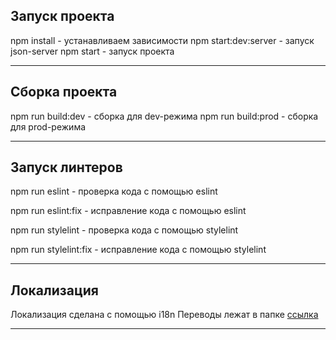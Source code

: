 ## Запуск проекта

npm install - устанавливаем зависимости
npm start:dev:server - запуск json-server
npm start - запуск проекта

---

## Сборка проекта

npm run build:dev - сборка для dev-режима
npm run build:prod - сборка для prod-режима

---

## Запуск линтеров

npm run eslint - проверка кода с помощью eslint

npm run eslint:fix - исправление кода с помощью eslint

npm run stylelint - проверка кода с помощью stylelint

npm run stylelint:fix - исправление кода с помощью stylelint

---

## Локализация

Локализация сделана с помощью i18n
Переводы лежат в папке [ссылка](/public/locales/)

---
